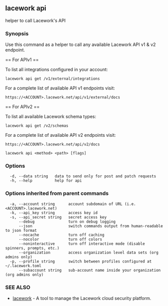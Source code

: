 ## lacework api

helper to call Lacework's API

### Synopsis

Use this command as a helper to call any available Lacework API v1 & v2 endpoint.

== For APIv1 ==

To list all integrations configured in your account:

    lacework api get /v1/external/integrations

For a complete list of available API v1 endpoints visit:

    https://<ACCOUNT>.lacework.net/api/v1/external/docs

== For APIv2 ==

To list all available Lacework schema types:

    lacework api get /v2/schemas

For a complete list of available API v2 endpoints visit:

    https://<ACCOUNT>.lacework.net/api/v2/docs


```
lacework api <method> <path> [flags]
```

### Options

```
  -d, --data string   data to send only for post and patch requests
  -h, --help          help for api
```

### Options inherited from parent commands

```
  -a, --account string      account subdomain of URL (i.e. <ACCOUNT>.lacework.net)
  -k, --api_key string      access key id
  -s, --api_secret string   secret access key
      --debug               turn on debug logging
      --json                switch commands output from human-readable to json format
      --nocache             turn off caching
      --nocolor             turn off colors
      --noninteractive      turn off interactive mode (disable spinners, prompts, etc.)
      --organization        access organization level data sets (org admins only)
  -p, --profile string      switch between profiles configured at ~/.lacework.toml
      --subaccount string   sub-account name inside your organization (org admins only)
```

### SEE ALSO

* [lacework](lacework.md)	 - A tool to manage the Lacework cloud security platform.
